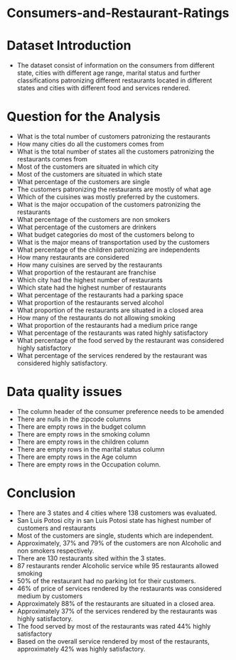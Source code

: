 # Consumers-and-Restaurant-Ratings
# Dataset Introduction
- The dataset consist of information on the consumers from different state, cities with different age range, marital status and further classifications patronizing different restaurants located in different states and cities with different food and services rendered.
# Question for the Analysis
- What is the total number of customers patronizing the restaurants
- How many cities do all the customers comes from
- What is the total number of states all the customers patronizing the restaurants comes from
- Most of the customers are situated in which city
- Most of the customers are situated in which state
- What percentage of the customers are single
- The customers patronizing the restaurants are mostly of what age
- Which of the cuisines was mostly preferred by the customers.
- What is the major occupation of the customers patronizing the restaurants
- What percentage of the customers are non smokers
- What percentage of the customers are drinkers
- What budget categories do most of the customers belong to
- What is the major means of transportation used by the customers
- What percentage of the children patronizing are independents
- How many restaurants are considered
- How many cuisines are served by the restaurants 
- What proportion of the restaurant are franchise
- Which city had the highest number of restaurants
- Which state had the highest number of restaurants
- What percentage of the restaurants had a parking space
- What proportion of the restaurants served alcohol
- What proportion of the restaurants are situated in a closed area
- How many of the restaurants do not allowing smoking
- What proportion of the restaurants had a medium price range
- What percentage of the restaurants was rated highly satisfactory
- What percentage of the food served by the restaurant was considered highly satisfactory 
- What percentage of the services rendered by the restaurant was considered highly satisfactory.
# Data quality issues
- The column header of the consumer preference needs to be amended
- There are nulls in the zipcode columns
- There are empty rows in the budget column
- There are empty rows in the smoking column
- There are empty rows in the children column
- There are empty rows in the marital status column
- There are empty rows in the Age column
- There are empty rows in the Occupation column.
# Conclusion
- There are 3 states and 4 cities where 138 customers was evaluated.
- San Luis Potosi city in san Luis Potosi state has highest number of customers and restaurants
- Most of the customers are single, students which are independent.
- Approximately, 37% and 79% of the customers are non Alcoholic and non smokers respectively.
- There are 130 restaurants sited within the 3 states.
- 87 restaurants render Alcoholic service while 95 restaurants allowed smoking
- 50% of the restaurant had no parking lot for their customers.
- 46% of price of services rendered by the restaurants was considered medium by customers
- Approximately 88% of the restaurants are situated in a closed area. 
- Approximately 37% of the services rendered by the restaurants was highly satisfactory.
- The food served by most of the restaurants was rated 44% highly satisfactory
- Based on the overall service rendered by most of the restaurants, approximately 42% was highly satisfactory.



